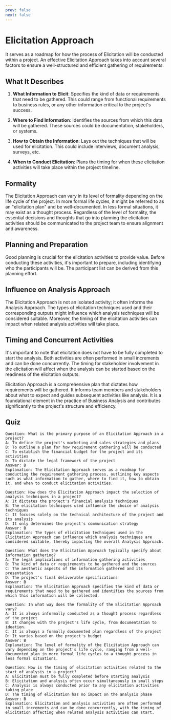 ```yaml
---
prev: false
next: false
---
```


# Elicitation Approach

It serves as a roadmap for how the process of Elicitation will be conducted within a project. An effective Elicitation Approach takes into account several factors to ensure a well-structured and efficient gathering of requirements.

## What It Describes

1. **What Information to Elicit**: Specifies the kind of data or requirements that need to be gathered. This could range from functional requirements to business rules, or any other information critical to the project's success.

2. **Where to Find Information**: Identifies the sources from which this data will be gathered. These sources could be documentation, stakeholders, or systems.

3. **How to Obtain the Information**: Lays out the techniques that will be used for elicitation. This could include interviews, document analysis, surveys, etc.

4. **When to Conduct Elicitation**: Plans the timing for when these elicitation activities will take place within the project timeline.

## Formality

The Elicitation Approach can vary in its level of formality depending on the life cycle of the project. In more formal life cycles, it might be referred to as an "elicitation plan" and be well-documented. In less formal situations, it may exist as a thought process. Regardless of the level of formality, the essential decisions and thoughts that go into planning the elicitation activities should be communicated to the project team to ensure alignment and awareness.

## Planning and Preparation

Good planning is crucial for the elicitation activities to provide value. Before conducting these activities, it's important to prepare, including identifying who the participants will be. The participant list can be derived from this planning effort.

## Influence on Analysis Approach

The Elicitation Approach is not an isolated activity; it often informs the Analysis Approach. The types of elicitation techniques used and their corresponding outputs might influence which analysis techniques will be considered suitable. Moreover, the timing of the elicitation activities can impact when related analysis activities will take place.

## Timing and Concurrent Activities

It's important to note that elicitation does not have to be fully completed to start the analysis. Both activities are often performed in small increments and can be done concurrently. The timing for stakeholder involvement in the elicitation will affect when the analysis can be started based on the readiness of the elicitation outputs.

Elicitation Approach is a comprehensive plan that dictates how requirements will be gathered. It informs team members and stakeholders about what to expect and guides subsequent activities like analysis. It is a foundational element in the practice of Business Analysis and contributes significantly to the project's structure and efficiency.

## Quiz

```quiz
Question: What is the primary purpose of an Elicitation Approach in a project?
A: To define the project's marketing and sales strategies and plans
B: To outline a plan for how requirement gathering will be conducted
C: To establish the financial budget for the project and its activities
D: To dictate the legal framework of the project
Answer: B
Explanation: The Elicitation Approach serves as a roadmap for conducting the requirement gathering process, outlining key aspects such as what information to gather, where to find it, how to obtain it, and when to conduct elicitation activities.

Question: How does the Elicitation Approach impact the selection of analysis techniques in a project?
A: It dictates the project's financial analysis techniques
B: The elicitation techniques used influence the choice of analysis techniques
C: It focuses solely on the technical architecture of the project and its analysis
D: It only determines the project's communication strategy
Answer: B
Explanation: The types of elicitation techniques used in the Elicitation Approach can influence which analysis techniques are considered suitable, thereby impacting the overall Analysis Approach.

Question: What does the Elicitation Approach typically specify about information gathering?
A: The legal implications of information gathering activities
B: The kind of data or requirements to be gathered and the sources
C: The aesthetic aspects of the information gathered and its presentation
D: The project's final deliverable specifications
Answer: B
Explanation: The Elicitation Approach specifies the kind of data or requirements that need to be gathered and identifies the sources from which this information will be collected.

Question: In what way does the formality of the Elicitation Approach vary?
A: It is always informally conducted as a thought process regardless of the project
B: It changes with the project's life cycle, from documentation to ideation.
C: It is always a formally documented plan regardless of the project
D: It varies based on the project's budget
Answer: B
Explanation: The level of formality of the Elicitation Approach can vary depending on the project's life cycle, ranging from a well-documented plan in more formal life cycles to a thought process in less formal situations.

Question: How is the timing of elicitation activities related to the start of analysis in a project?
A: Elicitation must be fully completed before starting analysis
B: Elicitation and analysis often occur simultaneously in small steps
C: Analysis is always conducted prior to any elicitation activities taking place
D: The timing of elicitation has no impact on the analysis phase
Answer: B
Explanation: Elicitation and analysis activities are often performed in small increments and can be done concurrently, with the timing of elicitation affecting when related analysis activities can start.
```
